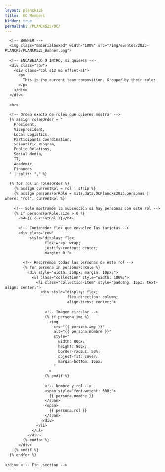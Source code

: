 ```yaml
---
layout: plancks25
title:  OC Members
hidden: true
permalink: /PLANCKS25/OC/
---
```


<div class="no-pad-top" id="index-page">
  <div class="container">
    <div class="section">

      <!-- BANNER -->
      <img class="materialboxed" width="100%" src="/img/eventos/2025-PLANCKS/PLANCKS25_Banner.png">

      <!-- ENCABEZADO O INTRO, si quieres -->
      <div class="row">
        <div class="col s12 m6 offset-m1">
          <p>
            This is the current team composition. Grouped by their role:
          </p>
        </div>
      </div>

      <hr>

      <!-- Orden exacto de roles que quieres mostrar -->
      {% assign rolesOrder = "
        President,
        Vicepresident,
        Local Logistics,
        Participants Coordination,
        Scientific Program,
        Public Relations,
        Social Media,
        IT,
        Academic,
        Finances
      " | split: "," %}

      {% for rol in rolesOrder %}
        {% assign currentRol = rol | strip %}
        {% assign personsForRole = site.data.OCPlancks2025.personas | where: "rol", currentRol %}

        <!-- Solo mostramos la subsección si hay personas con este rol -->
        {% if personsForRole.size > 0 %}
          <h4>{{ currentRol }}</h4>

          <!-- Contenedor flex que envuelve las tarjetas -->
          <div class="row" 
               style="display: flex; 
                      flex-wrap: wrap; 
                      justify-content: center; 
                      margin: 0;">
            
            <!-- Recorremos todas las personas de este rol -->
            {% for persona in personsForRole %}
              <div style="width: 250px; margin: 10px;">
                <ul class="collection" style="width: 100%;">
                  <li class="collection-item" style="padding: 15px; text-align: center;">
                    <div style="display: flex; 
                                flex-direction: column; 
                                align-items: center;">
                      
                      <!-- Imagen circular -->
                      {% if persona.img %}
                        <img 
                          src="{{ persona.img }}" 
                          alt="{{ persona.nombre }}"
                          style="
                            width: 80px; 
                            height: 80px; 
                            border-radius: 50%; 
                            object-fit: cover; 
                            margin-bottom: 10px;
                          "
                        >
                      {% endif %}
                      
                      <!-- Nombre y rol -->
                      <span style="font-weight: 600;">
                        {{ persona.nombre }}
                      </span>
                      <span>
                        {{ persona.rol }}
                      </span>
                    </div>
                  </li>
                </ul>
              </div>
            {% endfor %}
          </div>
        {% endif %}
      {% endfor %}

    </div> <!-- Fin .section -->
  </div> <!-- Fin .container -->
</div> <!-- Fin #index-page -->
